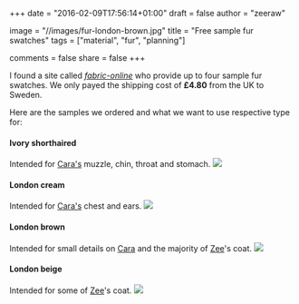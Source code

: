 +++
date = "2016-02-09T17:56:14+01:00"
draft = false
author = "zeeraw"

image = "//images/fur-london-brown.jpg"
title = "Free sample fur swatches"
tags = ["material", "fur", "planning"]

comments = false
share = false
+++

I found a site called [_fabric-online_](https://www.fabric-online.co.uk/faux-fur-fabric?cat=17072) who provide up to four sample fur swatches.
We only payed the shipping cost of **£4.80** from the UK to Sweden.

Here are the samples we ordered and what we want to use respective type for:

#### Ivory shorthaired
Intended for [Cara's](/character/caraid) muzzle, chin, throat and stomach.
[![](/images/fur-ivory-shorthaired.jpg)](https://www.fabric-online.co.uk/ivory-shorthaired)

#### London cream
Intended for [Cara's](/character/caraid) chest and ears.
[![](/images/fur-london-cream.jpg)](https://www.fabric-online.co.uk/london-cream)

#### London brown
Intended for small details on [Cara](/character/caraid) and the majority of [Zee](/character/zee)'s coat.
[![](/images/fur-london-brown.jpg)](https://www.fabric-online.co.uk/london-brown)

#### London beige
Intended for some of [Zee](/character/zee)'s coat.
[![](/images/fur-london-beige.jpg)](https://www.fabric-online.co.uk/london-beige)
